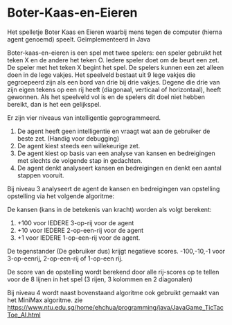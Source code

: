 # Boter-Kaas-en-Eieren
Het spelletje Boter Kaas en Eieren waarbij mens tegen de computer (hierna agent genoemd) speelt. Geïmplementeerd in Java

Boter-kaas-en-eieren is een spel met twee spelers: een speler gebruikt het teken X en de andere het teken O. Iedere speler doet om de beurt een zet. De speler met het teken X begint het spel. De spelers kunnen een zet alleen doen in de lege vakjes. Het speelveld bestaat uit 9 lege vakjes die gegroepeerd zijn als een bord van drie bij drie vakjes. Degene die drie van zijn eigen tekens op een rij heeft (diagonaal, verticaal of horizontaal), heeft gewonnen. Als het speelveld vol is en de spelers dit doel niet hebben bereikt, dan is het een gelijkspel. 

Er zijn vier niveaus van intelligentie geprogrammeerd.
1. De agent heeft geen intelligentie en vraagt wat aan de gebruiker de beste zet. (Handig voor debugging)
2. De agent kiest steeds een willekeurige zet.
3. De agent kiest op basis van een analyse van kansen en bedreigingen met slechts de volgende stap in gedachten.
4. De agent denkt analyseert kansen en bedreigingen en denkt een aantal stappen vooruit. 

Bij niveau 3 analyseert de agent de kansen en bedreigingen van opstelling opstelling via het volgende algoritme:

De kansen (kans in de betekenis van kracht) worden als volgt berekent: 
1. +100 voor IEDERE 3-op-rij voor de agent
2. +10 voor IEDERE 2-op-een-rij voor de agent
3. +1 voor IEDERE 1-op-een-rij voor de agent.

De tegenstander (De gebruiker dus) krijgt negatieve scores. -100,-10,-1 voor 3-op-eenrij,
2-op-een-rij of 1-op-een rij.

De score van de opstelling wordt berekend door alle rij-scores op te tellen voor de 8 lijnen in het spel (3 rijen, 3 kolommen en 2 diagonalen) 

Bij niveau 4 wordt naast bovenstaand algoritme ook gebruikt gemaakt van het MiniMax algoritme. zie https://www.ntu.edu.sg/home/ehchua/programming/java/JavaGame_TicTacToe_AI.html
